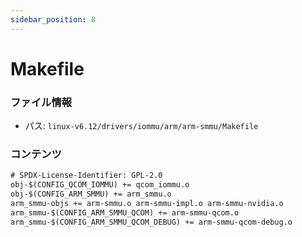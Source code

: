 ```yaml
---
sidebar_position: 8
---
```

# Makefile

### ファイル情報

- パス: `linux-v6.12/drivers/iommu/arm/arm-smmu/Makefile`

### コンテンツ

```txt
# SPDX-License-Identifier: GPL-2.0
obj-$(CONFIG_QCOM_IOMMU) += qcom_iommu.o
obj-$(CONFIG_ARM_SMMU) += arm_smmu.o
arm_smmu-objs += arm-smmu.o arm-smmu-impl.o arm-smmu-nvidia.o
arm_smmu-$(CONFIG_ARM_SMMU_QCOM) += arm-smmu-qcom.o
arm_smmu-$(CONFIG_ARM_SMMU_QCOM_DEBUG) += arm-smmu-qcom-debug.o

```
